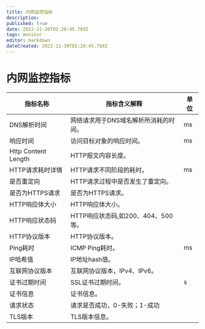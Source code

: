 ```yaml
---
title: 内网监控指标
description: 
published: true
date: 2022-11-30T02:20:45.769Z
tags: monitor
editor: markdown
dateCreated: 2022-11-30T02:20:45.769Z
---
```


# 内网监控指标

| **指标名称**        | **指标含义解释**                      | **单位** |
| ------------------- | ------------------------------------- | -------- |
| DNS解析时间         | 网络请求用于DNS域名解析所消耗的时间。 | ms       |
| 响应时间            | 访问目标对象的响应时间。              | ms       |
| Http Content Length | HTTP报文内容长度。                    |          |
| HTTP请求耗时详情    | HTTP请求不同阶段的耗时。              | ms       |
| 是否重定向          | HTTP请求过程中是否发生了重定向。      |          |
| 是否为HTTPS请求     | 是否为HTTPS请求。                     |          |
| HTTP响应体大小      | HTTP响应体大小。                      |          |
| HTTP响应状态码      | HTTP响应状态码,如200、404、500等。    |          |
| HTTP协议版本        | HTTP协议版本。                        |          |
| Ping耗时            | ICMP Ping耗时。                       | ms       |
| IP哈希值            | IP地址hash值。                        |          |
| 互联网协议版本      | 互联网协议版本，IPv4、IPv6。          |          |
| 证书过期时间        | SSL证书过期时间。                     | s        |
| 证书信息            | 证书信息。                            |          |
| 请求状态            | 请求是否成功，0-失败；1-成功          |          |
| TLS版本             | TLS版本信息。                         |          |

